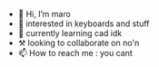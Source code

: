 - 👋 Hi, I’m maro
- 👀 interested in keyboards and stuff
- 🌱 currently learning cad idk 
- ⚒️ looking to collaborate on no'n
- 📫 How to reach me : you cant 

